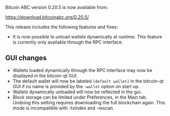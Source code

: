 Bitcoin ABC version 0.20.5 is now available from:

  <https://download.bitcoinabc.org/0.20.5/>

This release includes the following features and fixes:
 - It is now possible to unload wallets dynamically at runtime. This feature is
   currently only available through the RPC interface.

GUI changes
-----------
 - Wallets loaded dynamically through the RPC interface may now be displayed in
   the bitcoin-qt GUI.
 - The default wallet will now be labeled `[default wallet]` in the bitcoin-qt
   GUI if no name is provided by the `-wallet` option on start up.
 - Wallets dynamically unloaded will now be reflected in the gui.
 - Block storage can be limited under Preferences, in the Main tab. Undoing
   this setting requires downloading the full blockchain again. This mode is
   incompatible with -txindex and -rescan.
